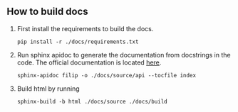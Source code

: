 ## How to build docs

1. First install the requirements to build the docs.
   
   ```
   pip install -r ./docs/requirements.txt
   ```

2. Run sphinx apidoc to generate the documentation from docstrings in the code. 
   The official documentation is located 
   [here](https://www.sphinx-doc.org/en/master/man/sphinx-apidoc.html).
    
   ```
   sphinx-apidoc filip -o ./docs/source/api --tocfile index
   ```
   
3. Build html by running
   ```
   sphinx-build -b html ./docs/source ./docs/build
   ```
